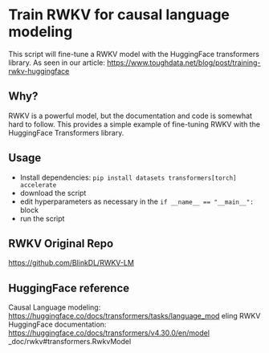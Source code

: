 # Train RWKV for causal language modeling
This script will fine-tune a RWKV model with the HuggingFace transformers library. As seen in our article: https://www.toughdata.net/blog/post/training-rwkv-huggingface

## Why?
RWKV is a powerful model, but the documentation and code is somewhat hard to follow. This provides a simple example of fine-tuning RWKV with the HuggingFace Transformers library.

## Usage
- Install dependencies: `pip install datasets transformers[torch] accelerate`
- download the script
- edit hyperparameters as necessary in the `if __name__ == "__main__":` block
- run the script
  
## RWKV Original Repo
https://github.com/BlinkDL/RWKV-LM

## HuggingFace reference
Causal Language modeling: https://huggingface.co/docs/transformers/tasks/language_mod
eling
RWKV HuggingFace documentation: https://huggingface.co/docs/transformers/v4.30.0/en/model
_doc/rwkv#transformers.RwkvModel
